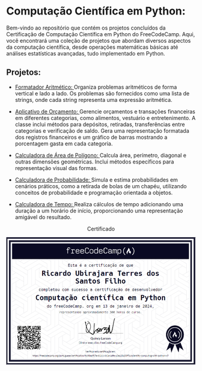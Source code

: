 # Computação Científica em Python:

Bem-vindo ao repositório que contém os projetos concluídos da Certificação de Computação Científica em Python do FreeCodeCamp. Aqui, você encontrará uma coleção de projetos que abordam diversos aspectos da computação científica, desde operações matemáticas básicas até análises estatísticas avançadas, tudo implementado em Python.

## Projetos:
  - [Formatador Aritmético: ](ScientificComputingPython/boilerplate-arithmetic-formatter)Organiza problemas aritméticos de forma vertical e lado a lado. Os problemas são fornecidos como uma lista de strings, onde cada string representa uma expressão aritmética.

  - [Aplicativo de Orçamento: ](ScientificComputingPython/boilerplate-budget-app)Gerencie orçamentos e transações financeiras em diferentes categorias, como alimentos, vestuário e entretenimento. A classe inclui métodos para depósitos, retiradas, transferências entre categorias e verificação de saldo. Gera uma representação formatada dos registros financeiros e um gráfico de barras mostrando a porcentagem gasta em cada categoria.

  - [Calculadora de Área de Polígono: ](ScientificComputingPython/boilerplate-polygon-area-calculator)Calcula área, perímetro, diagonal e outras dimensões geométricas. Inclui métodos específicos para representação visual das formas.

  - [Calculadora de Probabilidade: ](ScientificComputingPython/boilerplate-probability-calculator)Simula e estima probabilidades em cenários práticos, como a retirada de bolas de um chapéu, utilizando conceitos de probabilidade e programação orientada a objetos.

  - [Calculadora de Tempo: ](ScientificComputingPython/boilerplate-time-calculator) Realiza cálculos de tempo adicionando uma duração a um horário de início, proporcionando uma representação amigável do resultado.

<div align="center">
  <p>Certificado</p>
  <img src="imgs/certificado_csp.png" alt="Certificado FreeCodeCamp" style="display:block; margin:auto; margin-bottom:20px;">
</div>